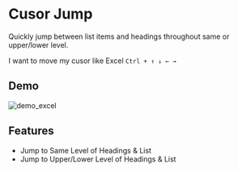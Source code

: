 # Cusor Jump

Quickly jump between list items and headings throughout same or upper/lower level.

I want to move my cusor like Excel `Ctrl + ↑ ↓ ← →`

## Demo

![demo_excel](https://github.com/LifeFi/obsidian-jump/assets/102175174/00f451af-f01d-471f-b8e6-db9c1bf68007)

## Features

-   Jump to Same Level of Headings & List
-   Jump to Upper/Lower Level of Headings & List
